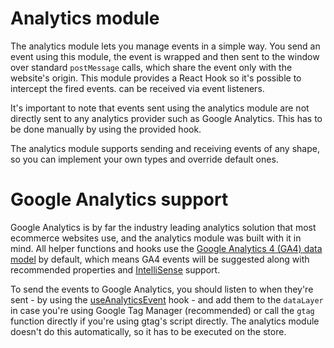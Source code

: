 # Analytics module

The analytics module lets you manage events in a simple way. You send an event using this module, the event is wrapped and then sent to the window over standard `postMessage` calls, which share the event only with the website's origin. This module provides a React Hook so it's possible to intercept the fired events. can be received via event listeners.

It's important to note that events sent using the analytics module are not directly sent to any analytics provider such as Google Analytics. This has to be done manually by using the provided hook. 

The analytics module supports sending and receiving events of any shape, so you can implement your own types and override default ones.

# Google Analytics support

Google Analytics is by far the industry leading analytics solution that most ecommerce websites use, and the analytics module was built with it in mind. All helper functions and hooks use the [Google Analytics 4 (GA4) data model](https://developers.google.com/analytics/devguides/collection/ga4/reference/events) by default, which means GA4 events will be suggested along with recommended properties and [IntelliSense](https://docs.microsoft.com/pt-br/visualstudio/ide/using-intellisense) support.

To send the events to Google Analytics, you should listen to when they're sent - by using the [useAnalyticsEvent](/reference/sdk/analytics/useAnalyticsEvent) hook - and add them to the `dataLayer` in case you're using Google Tag Manager (recommended) or call the `gtag` function directly if you're using gtag's script directly. The analytics module doesn't do this automatically, so it has to be executed on the store.
